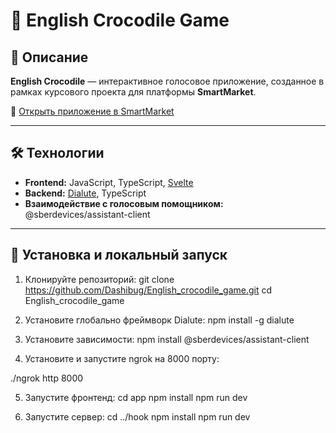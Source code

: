 # 🐊 English Crocodile Game

## 🎯 Описание

**English Crocodile** — интерактивное голосовое приложение, созданное в рамках курсового проекта для платформы **SmartMarket**.

🔗 [Открыть приложение в SmartMarket](https://apps.sber.ru/salute-apps/45f102ab-d2b2-4f39-8be3-b59ffe0803dc/)

---

## 🛠️ Технологии

- **Frontend:** JavaScript, TypeScript, [Svelte](https://svelte.dev)
- **Backend:** [Dialute](https://github.com/sberdevices/dialute), TypeScript
- **Взаимодействие с голосовым помощником:** @sberdevices/assistant-client

---
  

## 🚀 Установка и локальный запуск

1. Клонируйте репозиторий:
   git clone https://github.com/Dashibug/English_crocodile_game.git
   cd English_crocodile_game
   
2. Установите глобально фреймворк Dialute:
   npm install -g dialute
   
3. Установите зависимости:
   npm install @sberdevices/assistant-client
   
4. Установите и запустите ngrok на 8000 порту:
   
  ./ngrok http 8000

5. Запустите фронтенд:
  cd app
  npm install
  npm run dev

6. Запустите сервер:
  cd ../hook
  npm install
  npm run dev

